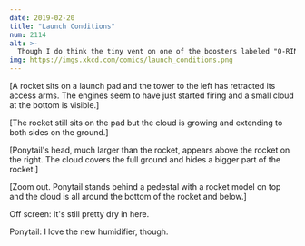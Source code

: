 ```yaml
---
date: 2019-02-20
title: "Launch Conditions"
num: 2114
alt: >-
  Though I do think the tiny vent on one of the boosters labeled "O-RING" is in poor taste.
img: https://imgs.xkcd.com/comics/launch_conditions.png
---
```

[A rocket sits on a launch pad and the tower to the left has retracted its access arms. The engines seem to have just started firing and a small cloud at the bottom is visible.]

[The rocket still sits on the pad but the cloud is growing and extending to both sides on the ground.]

[Ponytail's head, much larger than the rocket, appears above the rocket on the right. The cloud covers the full ground and hides a bigger part of the rocket.]

[Zoom out. Ponytail stands behind a pedestal with a rocket model on top and the cloud is all around the bottom of the rocket and below.]

Off screen: It's still pretty dry in here.

Ponytail: I love the new humidifier, though.